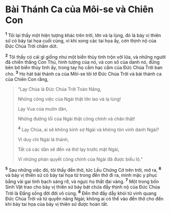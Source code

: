 # Bài Thánh Ca của Môi-se và Chiên Con
<sup><b>1</b></sup> Tôi lại thấy một hiện tượng khác trên trời, lớn và lạ lùng, đó là bảy vị thiên sứ có bảy tai họa cuối cùng, vì khi xong các tai họa ấy, cơn thịnh nộ của Ðức Chúa Trời chấm dứt.

<sup><b>2</b></sup> Tôi thấy có cái gì giống như một biển thủy tinh trộn với lửa, và những người đã chiến thắng Con Thú, hình tượng của nó, và con số của danh nó, đứng bên bờ biển thủy tinh ấy, trong tay họ cầm hạc cầm của Ðức Chúa Trời ban cho. <sup><b>3</b></sup> Họ hát bài thánh ca của Môi-se tôi tớ Ðức Chúa Trời và bài thánh ca của Chiên Con rằng,


> “Lạy Chúa là Ðức Chúa Trời Toàn Năng,
> 
> Những công việc của Ngài thật lớn lao và lạ lùng!
> 
> Lạy Vua của muôn dân,
> 
> Những đường lối của Ngài thật công chính và chân thật!
> 
> <sup><b>4</b></sup> Lạy Chúa, ai sẽ không kính sợ Ngài và không tôn vinh danh Ngài?
> 
> Vì duy chỉ Ngài là thánh,
> 
> Tất cả các dân sẽ đến và thờ lạy trước mặt Ngài,
> 
> Vì những phán quyết công chính của Ngài đã được biểu lộ.”
>

<sup><b>5</b></sup> Sau những việc đó, tôi thấy đền thờ, tức Lều Chứng Cớ trên trời, mở ra, <sup><b>6</b></sup> và bảy vị thiên sứ có bảy tai họa từ trong đền thờ đi ra, mình mặc y phục bằng vải gai tinh bạch sáng rỡ, và ngực họ thắt đai vàng. <sup><b>7</b></sup> Một trong bốn Sinh Vật trao cho bảy vị thiên sứ bảy bát chứa đầy thịnh nộ của Ðức Chúa Trời là Ðấng sống đời đời vô cùng. <sup><b>8</b></sup> Ðền thờ đầy dẫy khói từ vinh quang Ðức Chúa Trời và từ quyền năng Ngài; không ai có thể vào đền thờ cho đến khi bảy tai họa của bảy vị thiên sứ được hoàn tất.